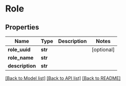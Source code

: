 # Role

## Properties
Name | Type | Description | Notes
------------ | ------------- | ------------- | -------------
**role_uuid** | **str** |  | [optional] 
**role_name** | **str** |  | 
**description** | **str** |  | 

[[Back to Model list]](../README.md#documentation-for-models) [[Back to API list]](../README.md#documentation-for-api-endpoints) [[Back to README]](../README.md)

